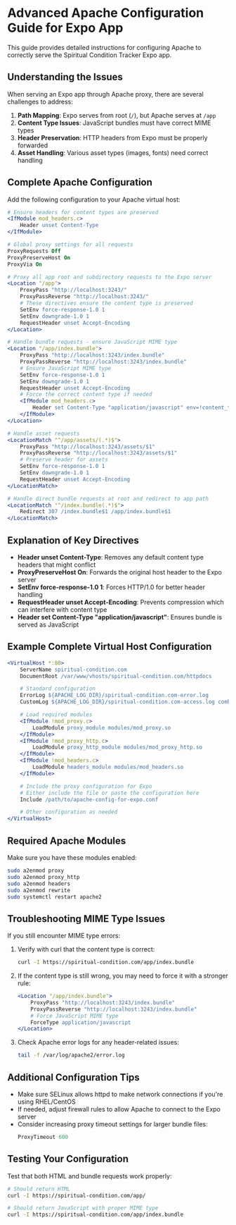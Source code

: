 # Advanced Apache Configuration Guide for Expo App

This guide provides detailed instructions for configuring Apache to correctly serve the Spiritual Condition Tracker Expo app.

## Understanding the Issues

When serving an Expo app through Apache proxy, there are several challenges to address:

1. **Path Mapping**: Expo serves from root (`/`), but Apache serves at `/app`
2. **Content Type Issues**: JavaScript bundles must have correct MIME types
3. **Header Preservation**: HTTP headers from Expo must be properly forwarded
4. **Asset Handling**: Various asset types (images, fonts) need correct handling

## Complete Apache Configuration

Add the following configuration to your Apache virtual host:

```apache
# Ensure headers for content types are preserved
<IfModule mod_headers.c>
    Header unset Content-Type
</IfModule>

# Global proxy settings for all requests
ProxyRequests Off
ProxyPreserveHost On
ProxyVia On

# Proxy all app root and subdirectory requests to the Expo server
<Location "/app">
    ProxyPass "http://localhost:3243/"
    ProxyPassReverse "http://localhost:3243/"
    # These directives ensure the content type is preserved
    SetEnv force-response-1.0 1
    SetEnv downgrade-1.0 1
    RequestHeader unset Accept-Encoding
</Location>

# Handle bundle requests - ensure JavaScript MIME type
<Location "/app/index.bundle">
    ProxyPass "http://localhost:3243/index.bundle"
    ProxyPassReverse "http://localhost:3243/index.bundle"
    # Ensure JavaScript MIME type
    SetEnv force-response-1.0 1
    SetEnv downgrade-1.0 1
    RequestHeader unset Accept-Encoding
    # Force the correct content type if needed
    <IfModule mod_headers.c>
        Header set Content-Type "application/javascript" env=!content_type
    </IfModule>
</Location>

# Handle asset requests
<LocationMatch "^/app/assets/(.*)$">
    ProxyPass "http://localhost:3243/assets/$1"
    ProxyPassReverse "http://localhost:3243/assets/$1"
    # Preserve header for assets
    SetEnv force-response-1.0 1
    SetEnv downgrade-1.0 1
    RequestHeader unset Accept-Encoding
</LocationMatch>

# Handle direct bundle requests at root and redirect to app path
<LocationMatch "^/index.bundle(.*)$">
    Redirect 307 /index.bundle$1 /app/index.bundle$1
</LocationMatch>
```

## Explanation of Key Directives

- **Header unset Content-Type**: Removes any default content type headers that might conflict
- **ProxyPreserveHost On**: Forwards the original host header to the Expo server
- **SetEnv force-response-1.0 1**: Forces HTTP/1.0 for better header handling
- **RequestHeader unset Accept-Encoding**: Prevents compression which can interfere with content type
- **Header set Content-Type "application/javascript"**: Ensures bundle is served as JavaScript

## Example Complete Virtual Host Configuration

```apache
<VirtualHost *:80>
    ServerName spiritual-condition.com
    DocumentRoot /var/www/vhosts/spiritual-condition.com/httpdocs

    # Standard configuration
    ErrorLog ${APACHE_LOG_DIR}/spiritual-condition.com-error.log
    CustomLog ${APACHE_LOG_DIR}/spiritual-condition.com-access.log combined

    # Load required modules
    <IfModule !mod_proxy.c>
        LoadModule proxy_module modules/mod_proxy.so
    </IfModule>
    <IfModule !mod_proxy_http.c>
        LoadModule proxy_http_module modules/mod_proxy_http.so
    </IfModule>
    <IfModule !mod_headers.c>
        LoadModule headers_module modules/mod_headers.so
    </IfModule>

    # Include the proxy configuration for Expo
    # Either include the file or paste the configuration here
    Include /path/to/apache-config-for-expo.conf

    # Other configuration as needed
</VirtualHost>
```

## Required Apache Modules

Make sure you have these modules enabled:

```bash
sudo a2enmod proxy
sudo a2enmod proxy_http
sudo a2enmod headers
sudo a2enmod rewrite
sudo systemctl restart apache2
```

## Troubleshooting MIME Type Issues

If you still encounter MIME type errors:

1. Verify with curl that the content type is correct:
   ```bash
   curl -I https://spiritual-condition.com/app/index.bundle
   ```

2. If the content type is still wrong, you may need to force it with a stronger rule:
   ```apache
   <Location "/app/index.bundle">
       ProxyPass "http://localhost:3243/index.bundle"
       ProxyPassReverse "http://localhost:3243/index.bundle"
       # Force JavaScript MIME type
       ForceType application/javascript
   </Location>
   ```

3. Check Apache error logs for any header-related issues:
   ```bash
   tail -f /var/log/apache2/error.log
   ```

## Additional Configuration Tips

- Make sure SELinux allows httpd to make network connections if you're using RHEL/CentOS
- If needed, adjust firewall rules to allow Apache to connect to the Expo server
- Consider increasing proxy timeout settings for larger bundle files:
  ```apache
  ProxyTimeout 600
  ```

## Testing Your Configuration

Test that both HTML and bundle requests work properly:

```bash
# Should return HTML
curl -I https://spiritual-condition.com/app/

# Should return JavaScript with proper MIME type
curl -I https://spiritual-condition.com/app/index.bundle
```